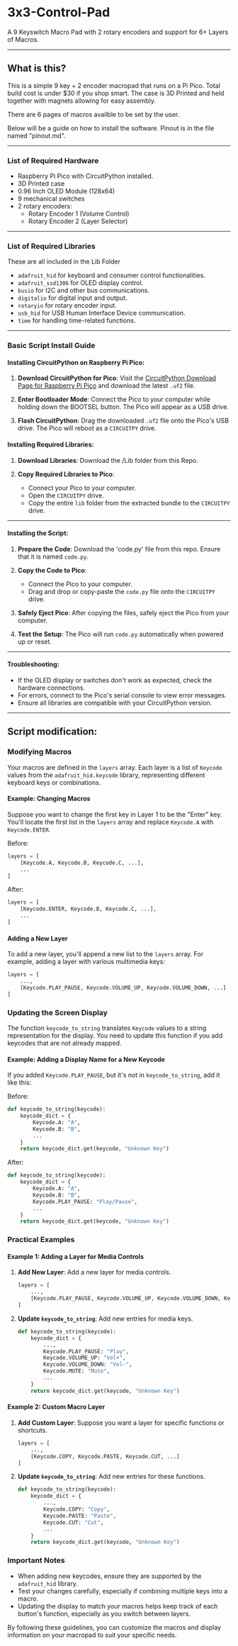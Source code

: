 # 3x3-Control-Pad
A 9 Keyswitch Macro Pad with 2 rotary encoders and support for 6+ Layers of Macros.

---
## What is this?

This is a simple 9 key + 2 encoder macropad that runs on a Pi Pico. Total build cost is under $30 if you shop smart. The case is 3D Printed and held together with magnets allowing for easy assembly. 

There are 6 pages of macros availble to be set by the user.

Below will be a guide on how to install the software. Pinout is in the file named "pinout.md". 

---

### List of Required Hardware

- Raspberry Pi Pico with CircuitPython installed.
- 3D Printed case
- 0.96 Inch OLED Module (128x64)
- 9 mechanical switches
- 2 rotary encoders:
  - Rotary Encoder 1 (Volume Control)
  - Rotary Encoder 2 (Layer Selector)

 ---

### List of Required Libraries

These are all included in the Lib Folder

- `adafruit_hid` for keyboard and consumer control functionalities.
- `adafruit_ssd1306` for OLED display control.
- `busio` for I2C and other bus communications.
- `digitalio` for digital input and output.
- `rotaryio` for rotary encoder input.
- `usb_hid` for USB Human Interface Device communication.
- `time` for handling time-related functions.

---

### Basic Script Install Guide

#### Installing CircuitPython on Raspberry Pi Pico:

1. **Download CircuitPython for Pico**: Visit the [CircuitPython Download Page for Raspberry Pi Pico](https://circuitpython.org/board/raspberry_pi_pico/) and download the latest `.uf2` file.

2. **Enter Bootloader Mode**: Connect the Pico to your computer while holding down the BOOTSEL button. The Pico will appear as a USB drive.

3. **Flash CircuitPython**: Drag the downloaded `.uf2` file onto the Pico's USB drive. The Pico will reboot as a `CIRCUITPY` drive.

#### Installing Required Libraries:

1. **Download Libraries**: Download the /Lib folder from this Repo.

2. **Copy Required Libraries to Pico**:
   - Connect your Pico to your computer.
   - Open the `CIRCUITPY` drive.
   - Copy the entire `lib` folder from the extracted bundle to the `CIRCUITPY` drive.

---

#### Installing the Script:

1. **Prepare the Code**: Download the 'code.py' file from this repo. Ensure that it is named `code.py`.

2. **Copy the Code to Pico**:
   - Connect the Pico to your computer.
   - Drag and drop or copy-paste the `code.py` file onto the `CIRCUITPY` drive.

3. **Safely Eject Pico**: After copying the files, safely eject the Pico from your computer.

4. **Test the Setup**: The Pico will run `code.py` automatically when powered up or reset.

---

#### Troubleshooting:

- If the OLED display or switches don't work as expected, check the hardware connections.
- For errors, connect to the Pico's serial console to view error messages.
- Ensure all libraries are compatible with your CircuitPython version.


---


## Script modification:

### Modifying Macros

Your macros are defined in the `layers` array. Each layer is a list of `Keycode` values from the `adafruit_hid.keycode` library, representing different keyboard keys or combinations.

#### Example: Changing Macros

Suppose you want to change the first key in Layer 1 to be the "Enter" key. You'll locate the first list in the `layers` array and replace `Keycode.A` with `Keycode.ENTER`.

Before:
```python
layers = [
    [Keycode.A, Keycode.B, Keycode.C, ...],
    ...
]
```

After:
```python
layers = [
    [Keycode.ENTER, Keycode.B, Keycode.C, ...],
    ...
]
```

#### Adding a New Layer

To add a new layer, you'll append a new list to the `layers` array. For example, adding a layer with various multimedia keys:

```python
layers = [
    ...,
    [Keycode.PLAY_PAUSE, Keycode.VOLUME_UP, Keycode.VOLUME_DOWN, ...]
]
```

### Updating the Screen Display

The function `keycode_to_string` translates `Keycode` values to a string representation for the display. You need to update this function if you add keycodes that are not already mapped.

#### Example: Adding a Display Name for a New Keycode

If you added `Keycode.PLAY_PAUSE`, but it's not in `keycode_to_string`, add it like this:

Before:
```python
def keycode_to_string(keycode):
    keycode_dict = {
        Keycode.A: "A",
        Keycode.B: "B",
        ...
    }
    return keycode_dict.get(keycode, "Unknown Key")
```

After:
```python
def keycode_to_string(keycode):
    keycode_dict = {
        Keycode.A: "A",
        Keycode.B: "B",
        Keycode.PLAY_PAUSE: "Play/Pause",
        ...
    }
    return keycode_dict.get(keycode, "Unknown Key")
```

### Practical Examples

#### Example 1: Adding a Layer for Media Controls

1. **Add New Layer**: Add a new layer for media controls.

    ```python
    layers = [
        ...,
        [Keycode.PLAY_PAUSE, Keycode.VOLUME_UP, Keycode.VOLUME_DOWN, Keycode.MUTE, ...]
    ]
    ```

2. **Update `keycode_to_string`**: Add new entries for media keys.

    ```python
    def keycode_to_string(keycode):
        keycode_dict = {
            ...,
            Keycode.PLAY_PAUSE: "Play",
            Keycode.VOLUME_UP: "Vol+",
            Keycode.VOLUME_DOWN: "Vol-",
            Keycode.MUTE: "Mute",
            ...
        }
        return keycode_dict.get(keycode, "Unknown Key")
    ```

#### Example 2: Custom Macro Layer

1. **Add Custom Layer**: Suppose you want a layer for specific functions or shortcuts.

    ```python
    layers = [
        ...,
        [Keycode.COPY, Keycode.PASTE, Keycode.CUT, ...]
    ]

    ```

2. **Update `keycode_to_string`**: Add new entries for these functions.

    ```python
    def keycode_to_string(keycode):
        keycode_dict = {
            ...,
            Keycode.COPY: "Copy",
            Keycode.PASTE: "Paste",
            Keycode.CUT: "Cut",
            ...
        }
        return keycode_dict.get(keycode, "Unknown Key")
    ```

### Important Notes

- When adding new keycodes, ensure they are supported by the `adafruit_hid` library.
- Test your changes carefully, especially if combining multiple keys into a macro.
- Updating the display to match your macros helps keep track of each button's function, especially as you switch between layers.

By following these guidelines, you can customize the macros and display information on your macropad to suit your specific needs.
